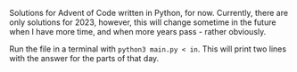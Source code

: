 Solutions for Advent of Code written in Python, for now.
Currently, there are only solutions for 2023, however,
this will change sometime in the future when I have more time, 
and when more years pass - rather obviously.

Run the file in a terminal with ```python3 main.py < in```.
This will print two lines with the answer for the parts of that day.

